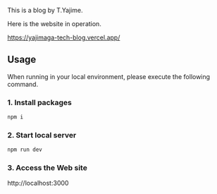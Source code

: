 This is a blog by T.Yajime.

Here is the website in operation.

https://yajimaga-tech-blog.vercel.app/

## Usage 

When running in your local environment, please execute the following command.

### 1. Install packages

```sh
npm i
```

### 2. Start local server

```sh
npm run dev
```

### 3. Access the Web site

http://localhost:3000
